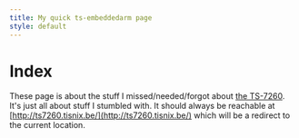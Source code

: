 ```yaml
---
title: My quick ts-embeddedarm page
style: default
---
```


# Index

These page is about the stuff I missed/needed/forgot about [the TS-7260](http://www.embeddedarm.com/products/board-detail.php?product=TS-7260).  It's just all about stuff I stumbled with.
It should always be reachable at [http://ts7260.tisnix.be/](http://ts7260.tisnix.be/) which will be a redirect to the current location.

